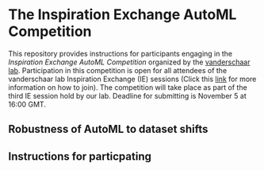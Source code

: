 # The Inspiration Exchange AutoML Competition

This repository provides instructions for participants engaging in the *Inspiration Exchange AutoML Competition* organized by the [vanderschaar lab](https://www.vanderschaar-lab.com/engagement-sessions/). Participation in this competition is open for all attendees of the vanderschaar lab Inspiration Exchange (IE) sessions (Click this [link](https://www.vanderschaar-lab.com/engagement-sessions/) for more information on how to join). The competition will take place as part of the third IE session hold by our lab. Deadline for submitting is November 5 at 16:00 GMT.

## Robustness of AutoML to dataset shifts


## Instructions for particpating





